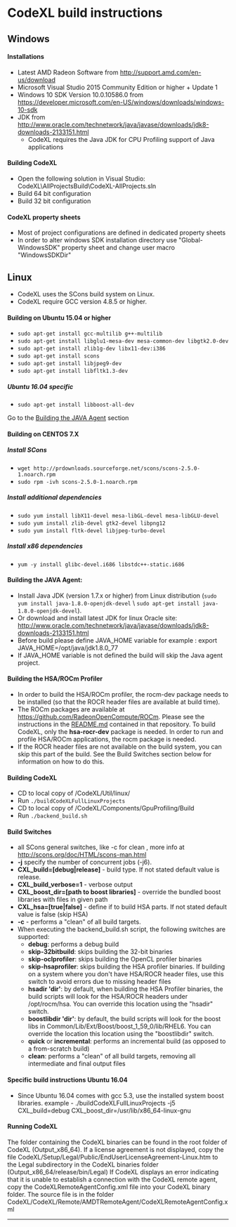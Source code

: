 CodeXL build instructions
===========================

## Windows

#### Installations
* Latest AMD Radeon Software from http://support.amd.com/en-us/download
* Microsoft Visual Studio 2015 Community Edition or higher + Update 1
* Windows 10 SDK Version 10.0.10586.0 from https://developer.microsoft.com/en-US/windows/downloads/windows-10-sdk
* JDK from http://www.oracle.com/technetwork/java/javase/downloads/jdk8-downloads-2133151.html
  * CodeXL requires the Java JDK for CPU Profiling support of Java applications


#### Building CodeXL
* Open the following solution in Visual Studio: CodeXL\AllProjectsBuild\CodeXL-AllProjects.sln
* Build 64 bit configuration
* Build 32 bit configuration

#### CodeXL property sheets
* Most of project configurations are defined in dedicated property sheets
* In order to alter windows SDK installation directory use "Global-WindowsSDK" property sheet and change user macro "WindowsSDKDir"

## Linux

* CodeXL uses the SCons build system on Linux.
* CodeXL require GCC version 4.8.5 or higher. 

#### Building on Ubuntu 15.04 or higher
* `sudo apt-get install gcc-multilib g++-multilib`
* `sudo apt-get install libglu1-mesa-dev mesa-common-dev libgtk2.0-dev`
* `sudo apt-get install zlib1g-dev libx11-dev:i386`
* `sudo apt-get install scons`
* `sudo apt-get install libjpeg9-dev`
* `sudo apt-get install libfltk1.3-dev`

##### Ubuntu 16.04 specific 
* `sudo apt-get install libboost-all-dev`

 Go to the [Building the JAVA Agent](#Building-the-JAVA-Agent) section

#### Building on CENTOS 7.X

##### Install SCons
* `wget http://prdownloads.sourceforge.net/scons/scons-2.5.0-1.noarch.rpm`
* `sudo rpm -ivh scons-2.5.0-1.noarch.rpm`

##### Install additional dependencies  
* `sudo yum install libX11-devel mesa-libGL-devel mesa-libGLU-devel`
* `sudo yum install zlib-devel gtk2-devel libpng12`
* `sudo yum install fltk-devel libjpeg-turbo-devel`

##### Install x86 dependencies
* `yum -y install glibc-devel.i686 libstdc++-static.i686`

#### Building the JAVA Agent: <a id="Building-the-JAVA-Agent"></a>
* Install Java JDK (version 1.7.x or higher) from Linux distribution (`sudo yum install java-1.8.0-openjdk-devel` \ `sudo apt-get install java-1.8.0-openjdk-devel`).
* Or download and install latest JDK for linux Oracle site: http://www.oracle.com/technetwork/java/javase/downloads/jdk8-downloads-2133151.html
*  Before build please define JAVA\_HOME variable for example : export JAVA\_HOME=/opt/java/jdk1.8.0\_77
* If JAVA\_HOME variable is not defined the build will skip the Java agent project.

#### Building the HSA/ROCm Profiler
* In order to build the HSA/ROCm profiler, the rocm-dev package needs to be installed (so that the ROCR header files are available at build time).
* The ROCm packages are available at https://github.com/RadeonOpenCompute/ROCm.  Please see the instructions in the [README.md](https://github.com/GPUOpen-Tools/CodeXL/releases) contained in that repository. To build CodeXL, only the **hsa-rocr-dev** package is needed.  In order to run and profile HSA/ROCm applications, the rocm package is needed.
* If the ROCR header files are not available on the build system, you can skip this part of the build.  See the Build Switches section below for information on how to do this.

#### Building CodeXL
* CD to local copy of /CodeXL/Util/linux/
* Run `./buildCodeXLFullLinuxProjects`
* CD to local copy of /CodeXL/Components/GpuProfiling/Build
* Run `./backend_build.sh`

#### Build Switches
* all SCons general switches, like -c for clean , more info at http://scons.org/doc/HTML/scons-man.html
* __-j__ specify the number of concurrent jobs (-j6).
* __CXL\_build=[debug|release]__ - build type. If not stated default value is release. 
* __CXL\_build\_verbose=1__ - verbose output
* __CXL\_boost\_dir=[path to boost libraries]__ - override the bundled boost libraries with files in given path
* __CXL\_hsa=[true|false]__ - define if to build HSA parts. If not stated default value is false (skip HSA)
* __-c__ - performs a "clean" of all build targets.
* When executing the backend\_build.sh script, the following switches are supported:
    * __debug__: performs a debug build
    * __skip-32bitbuild__: skips building the 32-bit binaries
    * __skip-oclprofiler__: skips building the OpenCL profiler binaries
    * __skip-hsaprofiler__: skips building the HSA profiler binaries. If building on a system where you don't have HSA/ROCR header files, use this switch to avoid errors due to missing header files
    * __hsadir 'dir'__: by default, when building the HSA Profiler binaries, the build scripts will look for the HSA/ROCR headers under /opt/rocm/hsa.  You can override this location using the "hsadir" switch.
    * __boostlibdir 'dir'__: by default, the build scripts will look for the boost libs in Common/Lib/Ext/Boost/boost_1_59_0/lib/RHEL6.  You can override the location this location using the "boostlibdir" switch.
    * __quick__ or __incremental__: performs an incremental build (as opposed to a from-scratch build)
    * __clean__: performs a "clean" of all build targets, removing all intermediate and final output files

#### Specific build instructions Ubuntu 16.04
* Since Ubuntu 16.04 comes with gcc 5.3, use the installed system boost libraries. example - 
./buildCodeXLFullLinuxProjects -j5 CXL\_build=debug CXL\_boost\_dir=/usr/lib/x86\_64-linux-gnu

#### Running CodeXL
The folder containing the CodeXL binaries can be found in the root folder of CodeXL (Output_x86_64). 
If a license agreement is not displayed, copy the file CodeXL/Setup/Legal/Public/EndUserLicenseAgreement-Linux.htm to the Legal subdirectory in the CodeXL binaries folder (Output_x86_64/release/bin/Legal)
If CodeXL displays an error indicating that it is unable to establish a connection with the CodeXL remote agent, copy the CodeXLRemoteAgentConfig.xml file into your CodeXL binary folder. The source file is in the folder CodeXL/CodeXL/Remote/AMDTRemoteAgent/CodeXLRemoteAgentConfig.xml


----------
